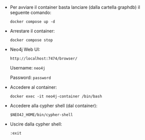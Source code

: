 * Per avviare il container basta lanciare (dalla cartella graphdb) il seguente comando:

    `docker compose up -d`

* Arrestare il container:

    `docker compose stop`

* Neo4j Web UI:

    `http://localhost:7474/browser/`

    Username: `neo4j`

    Password: `password`

* Accedere al container:

    `docker exec -it neo4j-container /bin/bash`
    
* Accedere alla cypher shell (dal container):

    `$NEO4J_HOME/bin/cypher-shell`

* Uscire dalla cypher shell:

    `:exit`

